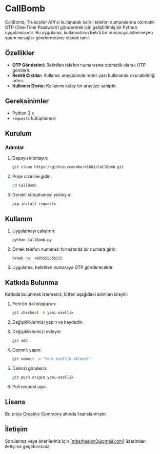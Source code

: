 # CallBomb

CallBomb, Truecaller API'si kullanarak belirli telefon numaralarına otomatik OTP (One-Time Password) göndermek için geliştirilmiş bir Python uygulamasıdır. Bu uygulama, kullanıcıların belirli bir numaraya istenmeyen spam mesajlar göndermesine olanak tanır.

## Özellikler

- **OTP Gönderimi:** Belirtilen telefon numarasına otomatik olarak OTP gönderir.
- **Renkli Çıktılar:** Kullanıcı arayüzünde renkli yazı kullanarak okunabilirliği artırır.
- **Kullanıcı Dostu:** Kullanımı kolay bir arayüze sahiptir.

## Gereksinimler

- Python 3.x
- `requests` kütüphanesi

## Kurulum

### Adımlar

1. Depoyu klonlayın:
   ```bash
   git clone https://github.com/mberk1881/CallBomb.git
   ```

2. Proje dizinine gidin:
   ```bash
   cd CallBomb
   ```

3. Gerekli kütüphaneyi yükleyin:
   ```bash
   pip install requests
   ```

## Kullanım

1. Uygulamayı çalıştırın:
   ```bash
   python CallBomb.py
   ```

2. Örnek telefon numarası formatında bir numara girin:
   ```
   Örnek no: +905555555555
   ```

3. Uygulama, belirtilen numaraya OTP gönderecektir.

## Katkıda Bulunma

Katkıda bulunmak isterseniz, lütfen aşağıdaki adımları izleyin:

1. Yeni bir dal oluşturun:
   ```bash
   git checkout -b yeni-ozellik
   ```

2. Değişikliklerinizi yapın ve kaydedin.
3. Değişikliklerinizi ekleyin:
   ```bash
   git add .
   ```

4. Commit yapın:
   ```bash
   git commit -m "Yeni özellik eklendi"
   ```

5. Dalınızı gönderin:
   ```bash
   git push origin yeni-ozellik
   ```

6. Pull request açın.

## Lisans

Bu proje [Creative Commons](LICENSE) altında lisanslanmıştır.

## İletişim

Sorularınız veya önerileriniz için [mberkaslan0@gmail.com] üzerinden iletişime geçebilirsiniz.
